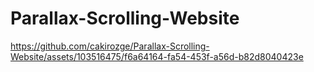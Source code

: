 # Parallax-Scrolling-Website

https://github.com/cakirozge/Parallax-Scrolling-Website/assets/103516475/f6a64164-fa54-453f-a56d-b82d8040423e

